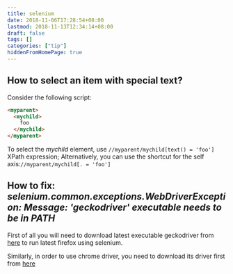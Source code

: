 ```yaml
---
title: selenium
date: 2018-11-06T17:28:54+08:00
lastmod: 2018-11-13T12:34:14+08:00
draft: false
tags: []
categories: ["tip"]
hiddenFromHomePage: true
---
```




## How to select an item with special text?

Consider the following script:

```html
<myparent>
  <mychild>
    foo
  </mychild>
</myparent>
```

To select the *mychild* element, use `//myparent/mychild[text() = 'foo']` XPath expression;
Alternatively, you can use the shortcut for the self axis:`//myparent/mychild[. = 'foo']`

## How to fix: _selenium.common.exceptions.WebDriverException: Message: 'geckodriver' executable needs to be in PATH_

First of all you will need to download latest executable geckodriver from [here](https://github.com/mozilla/geckodriver/releases) to run latest firefox using selenium.

Similarly, in order to use chrome driver, you need to download its driver first from [here](https://sites.google.com/a/chromium.org/chromedriver/home)


